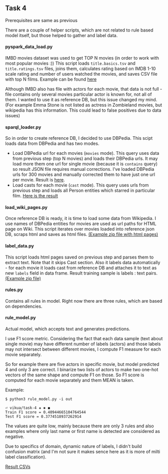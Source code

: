 ## Task 4

Prerequisites are same as previous

There are a couple of helper scripts, which are not related to rule based model itself,
but those helped to gather and label data. 

#### pyspark_data_load.py
IMBD movies dataset was used to get TOP N movies (in order to work with most popular movies :))
This script loads `title.basics.tsv` and `title.ratings.tsv` files, joins them, calculates rating based 
on IMDB 1-10 scale rating and number of users watched the movies, and saves CSV file with top N films. 
Example can be found [here](https://s3.eu-central-1.amazonaws.com/vikua-wiki/task_4/top_n.csv)

Although IMBD also has file with actors for each movie, that data is not full - file contains only several 
movies particular actor is known for, not all of them. I wanted to use it as reference DB, but this issue 
changed my mind. (For example Emma Stone is not listed as actress in Zombieland movies, but wikipedia
has this information. This could lead to false positives due to data issues)

#### sparql_loader.py
So in order to create reference DB, I decided to use DBPedia. This scipt loads data from 
DBPedia and has two modes. 
- Load  DBPedia url for each movies (`movies` mode). This query uses data from previous step (top N movies)
and loads their DBPedia urls. It may load more them one url for single movie (because it is `contains` query) 
so result JSON file requires manual corrections. I've loaded DBPedia urls for 300 movies and manually corrected them 
to have just one url per movie. Result is [here](https://s3.eu-central-1.amazonaws.com/vikua-wiki/task_4/top.json).
- Load casts for each movie (`cast` mode). This query uses urls from previous step and loads all Person entities 
which starred in particular film. [Here is the result](https://s3.eu-central-1.amazonaws.com/vikua-wiki/task_4/movies_casts.json)

#### load_wiki_pages.py
Once reference DB is ready, it is time to load some data from Wikipedia. I use names of DBPedia entities for 
movies are used as url paths for HTML page on Wiki. This script iterates over movies loaded into reference 
json DB, scraps html and saves as html files. 
[(Example zip file with html pages)](https://s3.eu-central-1.amazonaws.com/vikua-wiki/task_4/wiki_html.zip)

#### label_data.py 
This script loads html pages saved on previous step and parses them to extract text. Note that 
it skips Cast section. 
Also it labels data automatically - for each movie it loads cast from reference DB and attaches it to 
text as new `labels` field in data frame. 
Result training sample is labels : text pairs.
[(Example zip file)](https://s3.eu-central-1.amazonaws.com/vikua-wiki/task_4/labelled_data.zip)

#### rules.py
Contains all rules in model. Right now there are three rules, which are based on dependencies.

#### rule_model.py
Actual model, which accepts text and generates predictions. 

I use F1 score metric. 
Considering the fact that each data sample (text about single movie) may have different number of labels (actors)
and those labels may not intersect between different movies, I compute F1 measure for each movie separately.

So for example there are five actors in specific movie, but model predicted 4 and only 3 are correct. 
I binarize two lists of actors to make two one-hot vectors of the same shape and compute F1 on those. 
So F1 score is computed for each movie separately and them MEAN is taken. 

Example: 

```
$ python3 rule_model.py -i out  
                                                                                      ⏎ vikua/task-4 ✚ ✱ ◼
Train F1 score = 0.40944665104764544
Test F1 score = 0.3774518937262914
```
The values are quite low, mainly because there are only 3 rules and also examples where only last name or first name 
is detected are considered as negative. 

Due to specifics of domain, dynamic nature of labels, I didn't build confusion matrix (and I'm not sure it makes sence here as 
it is more of milti label classification). 

[Result CSVs](https://s3.eu-central-1.amazonaws.com/vikua-wiki/task_4/result.zip)


